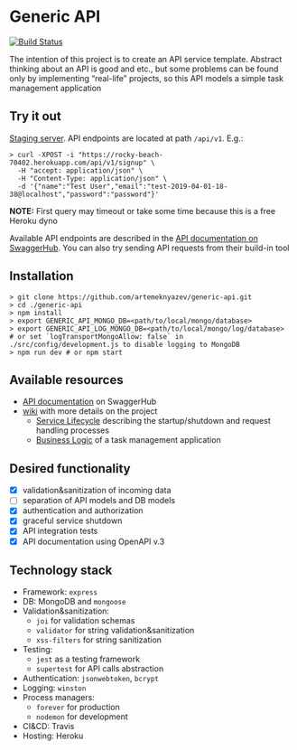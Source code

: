 # Generic API

[![Build Status](https://travis-ci.org/artemeknyazev/generic-api.svg?branch=master)](https://travis-ci.org/artemeknyazev/generic-api)

The intention of this project is to create an API service template. Abstract thinking about an API is good and etc., but some problems can be found only by implementing “real-life” projects, so this API models a simple task management application

## Try it out

[Staging server](https://rocky-beach-70402.herokuapp.com). API endpoints are located at path `/api/v1`. E.g.:

```
> curl -XPOST -i "https://rocky-beach-70402.herokuapp.com/api/v1/signup" \
  -H "accept: application/json" \
  -H "Content-Type: application/json" \
  -d '{"name":"Test User","email":"test-2019-04-01-18-38@localhost","password":"password"}'
```

**NOTE:** First query may timeout or take some time because this is a free Heroku dyno

Available API endpoints are described in the [API documentation on SwaggerHub](https://app.swaggerhub.com/apis/artemeknyazev/generic-api). You can also try sending API requests from their build-in tool

## Installation

```
> git clone https://github.com/artemeknyazev/generic-api.git
> cd ./generic-api
> npm install
> export GENERIC_API_MONGO_DB=<path/to/local/mongo/database>
> export GENERIC_API_LOG_MONGO_DB=<path/to/local/mongo/log/database>
# or set `logTransportMongoAllow: false` in ./src/config/development.js to disable logging to MongoDB
> npm run dev # or npm start
```

## Available resources

* [API documentation](https://app.swaggerhub.com/apis/artemeknyazev/generic-api) on SwaggerHub
* [wiki](https://github.com/artemeknyazev/generic-api/wiki) with more details on the project
  * [Service Lifecycle](https://github.com/artemeknyazev/generic-api/wiki/service-lifecycle) describing the startup/shutdown and request handling processes
  * [Business Logic](https://github.com/artemeknyazev/generic-api/wiki/business-logic) of a task management application

## Desired functionality

- [x] validation&sanitization of incoming data
- [ ] separation of API models and DB models
- [x] authentication and authorization
- [x] graceful service shutdown
- [x] API integration tests
- [x] API documentation using OpenAPI v.3

## Technology stack

* Framework: `express`
* DB: MongoDB and `mongoose`
* Validation&sanitization:
  * `joi` for validation schemas
  * `validator` for string validation&sanitization
  * `xss-filters` for string sanitization
* Testing:
  * `jest` as a testing framework
  * `supertest` for API calls abstraction
* Authentication: `jsonwebtoken`, `bcrypt`
* Logging: `winston`
* Process managers:
  * `forever` for production
  * `nodemon` for development
* CI&CD: Travis
* Hosting: Heroku
